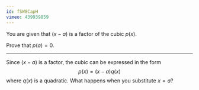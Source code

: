 ```yaml
---
id: fSW8CapH
vimeo: 439939859
---
```


You are given that $(x - a)$ is a factor of the cubic $p(x).$

Prove that $p(a) = 0.$

---

Since $(x - a)$ is a factor, the cubic can be expressed in the form
$$
p(x) = (x - a)q(x)
$$
where $q(x)$ is a quadratic. What happens when you substitute $x = a$?
